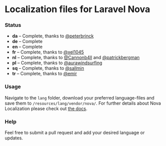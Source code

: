 # Localization files for Laravel Nova

### Status
* **da** – Complete, thanks to [@peterbrinck](https://github.com/peterbrinck)
* **de** – Complete
* **en** – Complete
* **fr** – Complete, thanks to [@xel1045](https://github.com/xel1045)
* **nl** – Complete, thanks to [@Cannonb4ll](https://github.com/Cannonb4ll) and [@patrickbergman](https://github.com/patrickbergman)
* **pl** – Complete, thanks to [@aurawindsurfing](https://github.com/aurawindsurfing)
* **sq** – Complete, thanks to [@sallmin](https://github.com/sallmin)
* **tr** – Complete, thanks to [@emir](https://github.com/emir)

### Usage
Navigate to the `lang` folder, download your preferred language-files and save them to `/resources/lang/vendor/nova/`.
For further details about Nova Localization please check out [the docs](https://nova.laravel.com/docs/1.0/customization/localization.html).

### Help
Feel free to submit a pull request and add your desired language or updates.
